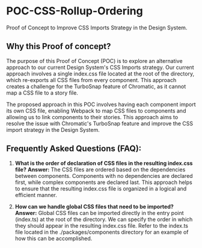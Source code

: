 # POC-CSS-Rollup-Ordering
Proof of Concept to Improve CSS Imports Strategy in the Design System.

## Why this Proof of concept?

The purpose of this Proof of Concept (POC) is to explore an alternative approach to our current Design System's CSS Imports strategy. Our current approach involves a single index.css file located at the root of the directory, which re-exports all CSS files from every component. This approach creates a challenge for the TurboSnap feature of Chromatic, as it cannot map a CSS file to a story file.

The proposed approach in this POC involves having each component import its own CSS file, enabling Webpack to map CSS files to components and allowing us to link components to their stories. This approach aims to resolve the issue with Chromatic's TurboSnap feature and improve the CSS import strategy in the Design System.

## Frequently Asked Questions (FAQ):
1. **What is the order of declaration of CSS files in the resulting index.css file?**
**Answer:** The CSS files are ordered based on the dependencies between components. Components with no dependencies are declared first, while complex components are declared last. This approach helps to ensure that the resulting index.css file is organized in a logical and efficient manner.

2. **How can we handle global CSS files that need to be imported?**
**Answer:** Global CSS files can be imported directly in the entry point (index.ts) at the root of the directory. We can specify the order in which they should appear in the resulting index.css file. Refer to the index.ts file located in the ./packages/components directory for an example of how this can be accomplished.



